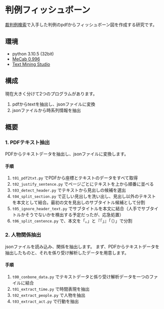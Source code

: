 # 判例フィッシュボーン
[裁判例検索](https://www.courts.go.jp/app/hanrei_jp/search1)で入手した判例のpdfからフィッシュボーン図を作成する研究です。  
## 環境
- python 3.10.5 (32bit)
- [MeCab 0.996](https://taku910.github.io/mecab/)
- [Text Mining Studio](https://www.msi.co.jp/tmstudio/)
## 構成
現在大きく分けて2つのプログラムがあります。
1. pdfからtextを抽出し、jsonファイルに変換
1. jsonファイルから時系列情報を抽出
## 概要
### 1. PDFテキスト抽出
PDFからテキストデータを抽出し、jsonファイルに変換します。
#### 手順
1. `t01_pdf2txt.py` でPDFから座標とテキストのデータをすべて取得
1. `t02_justify_sentence.py` でページごとにテキストを上から順番に並べる
1. `t03_detect_header.py` でテキストから見出しの候補を選出
1. `t04_split_section.py` で正しい見出しを洗い出し、見出し以外のテキストを本文として結合。最初の文を見出しのサブタイトル候補として分割
1. `t05_ignore_header_text.py` でサブタイトルを本文に結合（人手でサブタイトルかそうでないかを検出する予定だったが、応急処置）
1. `t06_split_centence.py` で、本文を「。」と『「」』「（）」で分割
### 2. 人物関係抽出
jsonファイルを読み込み、関係を抽出します。
まず、PDFからテキストデータを抽出したものと、それを係り受け解析したデータを用意します。
#### 手順
1. `t00_conbone_data.py` でテキストデータと係り受け解析データを一つのファイルに結合
1. `t01_extract_time.py` で時間表現を抽出
1. `t02_extract_people.py` で人物を抽出
1. `t03_extract_act.py` で行動を抽出
